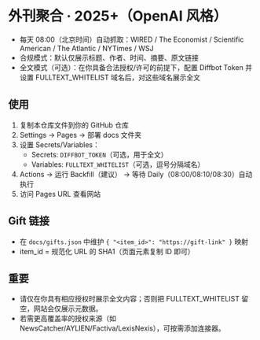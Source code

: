 # 外刊聚合 · 2025+（OpenAI 风格）

- 每天 08:00（北京时间）自动抓取：WIRED / The Economist / Scientific American / The Atlantic / NYTimes / WSJ
- 合规模式：默认仅展示标题、作者、时间、摘要、原文链接
- 全文模式（可选）：在你具备合法授权/许可的前提下，配置 Diffbot Token 并设置 FULLTEXT_WHITELIST 域名后，对这些域名展示全文

## 使用
1. 复制本仓库文件到你的 GitHub 仓库
2. Settings → Pages → 部署 docs 文件夹
3. 设置 Secrets/Variables：
   - Secrets: `DIFFBOT_TOKEN`（可选，用于全文）
   - Variables: `FULLTEXT_WHITELIST`（可选，逗号分隔域名）
4. Actions → 运行 Backfill（建议） → 等待 Daily（08:00/08:10/08:30）自动执行
5. 访问 Pages URL 查看网站

## Gift 链接
- 在 `docs/gifts.json` 中维护 `{ "<item_id>": "https://gift-link" }` 映射
- item_id = 规范化 URL 的 SHA1（页面元素复制 ID 即可）

## 重要
- 请仅在你具有相应授权时展示全文内容；否则把 FULLTEXT_WHITELIST 留空，网站会仅展示元数据。
- 若需更高覆盖率的授权来源（如 NewsCatcher/AYLIEN/Factiva/LexisNexis），可按需添加连接器。
